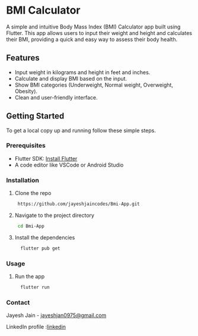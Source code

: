 # BMI Calculator

A simple and intuitive Body Mass Index (BMI) Calculator app built using Flutter. This app allows users to input their weight and height and calculates their BMI, providing a quick and easy way to assess their body health.

## Features
- Input weight in kilograms and height in feet and inches.
- Calculate and display BMI based on the input.
- Show BMI categories (Underweight, Normal weight, Overweight, Obesity).
- Clean and user-friendly interface.


## Getting Started

To get a local copy up and running follow these simple steps.

### Prerequisites

- Flutter SDK: [Install Flutter](https://flutter.dev/docs/get-started/install)
- A code editor like VSCode or Android Studio

### Installation

1. Clone the repo
   ```sh
    https://github.com/jayeshjaincodes/Bmi-App.git
2. Navigate to the project directory
   ```sh
    cd Bmi-App
3. Install the dependencies
   ```sh
     flutter pub get

### Usage 
1. Run the app
   ```sh
     flutter run


### Contact

Jayesh Jain - jayeshjan0975@gmail.com

LinkedIn profile :[linkedin](https://www.linkedin.com/in/jayesh-jain-147100246/)

  

